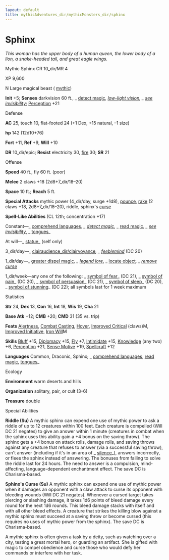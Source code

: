 ```yaml
---
layout: default
title: mythicAdventures_dir/mythicMonsters_dir/sphinx
---
```

# Sphinx

_This woman has the upper body of a human queen, the lower body of a lion, a snake-headed tail, and great eagle wings._

Mythic Sphinx CR 10_dir/MR 4

XP 9,600

N Large magical beast ( [mythic](../../mythicAdventures_dir/mythicMonsters#_mythic-subtype))

**Init** +5; **Senses** darkvision 60 ft., _ [detect magic](../../spells_dir/detectMagic#_detect-magic)_, [low-light vision](../../monsters_dir/universalMonsterRules#_low-light-vision), _ [see invisibility](../../spells_dir/seeInvisibility#_see-invisibility)_; [Perception](../../skills_dir/perception#_perception) +21

Defense

**AC** 25, touch 10, flat-footed 24 (+1 Dex, +15 natural, –1 size)

**hp** 142 (12d10+76)

**Fort** +11, **Ref** +9, **Will** +10

**DR** 10_dir/epic; **Resist** electricity 30, [fire](../../monsters_dir/creatureTypes#_fire-subtype) 30; **SR** 21

Offense

**Speed** 40 ft., fly 60 ft. (poor)

**Melee** 2 claws +18 (2d8+7_dir/18–20)

**Space** 10 ft.; **Reach** 5 ft.

**Special Attacks** mythic power (4_dir/day, surge +1d8), [pounce](../../monsters_dir/universalMonsterRules#_pounce), [rake](../../monsters_dir/universalMonsterRules#_rake) (2 claws +18, 2d8+7_dir/18–20), riddle, sphinx's [curse](../../monsters_dir/universalMonsterRules#_curse)

**Spell-Like Abilities** (CL 12th; concentration +17)

Constant—_ [comprehend languages](../../spells_dir/comprehendLanguages#_comprehend-languages)_, _ [detect magic](../../spells_dir/detectMagic#_detect-magic)_, _ [read magic](../../spells_dir/readMagic#_read-magic)_, _ [see invisibility](../../spells_dir/seeInvisibility#_see-invisibility)_, _ [tongues](../../spells_dir/tongues#_tongues)_

At will—_ [statue](../../spells_dir/statue#_statue)_ (self only)

3_dir/day—_ [clairaudience_dir/clairvoyance](../../spells_dir/clairaudienceClairvoyance#_clairaudience-clairvoyance)_, _ [feeblemind](../../spells_dir/feeblemind#_feeblemind)_ (DC 20)

1_dir/day—_ [greater dispel magic](../../spells_dir/dispelMagic#_dispel-magic-greater)_, _ [legend lore](../../spells_dir/legendLore#_legend-lore)_, _ [locate object](../../spells_dir/locateObject#_locate-object)_, _ [remove curse](../../spells_dir/removeCurse#_remove-curse)_

1_dir/week—any one of the following: _ [symbol of fear](../../spells_dir/symbolOfFear#_symbol-of-fear)_ (DC 21), _ [symbol of pain](../../spells_dir/symbolOfPain#_symbol-of-pain)_ (DC 20), _ [symbol of persuasion](../../spells_dir/symbolOfPersuasion#_symbol-of-persuasion)_ (DC 21), _ [symbol of sleep](../../spells_dir/symbolOfSleep#_symbol-of-sleep)_ (DC 20), _ [symbol of stunning](../../spells_dir/symbolOfStunning#_symbol-of-stunning)_ (DC 22); all symbols last for 1 week maximum

Statistics

**Str** 24, **Dex** 13, **Con** 16, **Int** 18, **Wis** 19, **Cha** 21

**Base Atk** +12; **CMB** +20; **CMD** 31 (35 vs. trip)

**Feats** [Alertness](../../feats#_alertness), [Combat Casting](../../feats#_combat-casting), [Hover](../../monsters_dir/monsterFeats#_hover), [Improved Critical](../../mythicAdventures_dir/mythicFeats#_improved-critical-mythic) (claws)M, [Improved Initiative](../../feats#_improved-initiative), [Iron Will](../../mythicAdventures_dir/mythicFeats#_iron-will-mythic)M

**Skills** [Bluff](../../skills_dir/bluff#_bluff) +15, [Diplomacy](../../skills_dir/diplomacy#_diplomacy) +15, [Fly](../../skills_dir/fly#_fly) +7, [Intimidate](../../skills_dir/intimidate#_intimidate) +15, [Knowledge](../../skills_dir/knowledge#_knowledge) (any two) +6, [Perception](../../skills_dir/perception#_perception) +21, [Sense Motive](../../skills_dir/senseMotive#_sense-motive) +19, [Spellcraft](../../skills_dir/spellcraft#_spellcraft) +12

**Languages** Common, Draconic, Sphinx; _ [comprehend languages](../../spells_dir/comprehendLanguages#_comprehend-languages), [read magic](../../spells_dir/readMagic#_read-magic), [tongues](../../spells_dir/tongues#_tongues)_

Ecology

**Environment** warm deserts and hills

**Organization** solitary, pair, or cult (3–6)

**Treasure** double

Special Abilities

**Riddle (Su)** A mythic sphinx can expend one use of mythic power to ask a riddle of up to 12 creatures within 100 feet. Each creature is compelled (Will DC 21 negates) to give an answer within 1 minute (creatures in combat when the sphinx uses this ability gain a +4 bonus on the saving throw). The sphinx gets a +4 bonus on attack rolls, damage rolls, and saving throws against any creature that refuses to answer (via a successful saving throw), can't answer (including if it's in an area of _ [silence](../../spells_dir/silence#_silence)_), answers incorrectly, or flees the sphinx instead of answering. The bonuses from failing to solve the riddle last for 24 hours. The need to answer is a compulsion, mind-affecting, language-dependent enchantment effect. The save DC is Charisma-based.

**Sphinx's Curse (Su)** A mythic sphinx can expend one use of mythic power when it damages an opponent with a claw attack to curse its opponent with bleeding wounds (Will DC 21 negates). Whenever a cursed target takes piercing or slashing damage, it takes 1d6 points of bleed damage every round for the next 1d6 rounds. This bleed damage stacks with itself and with all other bleed effects. A creature that strikes the killing blow against a mythic sphinx must succeed at a saving throw or become cursed (this requires no uses of mythic power from the sphinx). The save DC is Charisma-based.

A mythic sphinx is often given a task by a deity, such as watching over a city, testing a great mortal hero, or guarding an artifact. She is gifted with magic to compel obedience and curse those who would defy her commands or interfere with her task.

